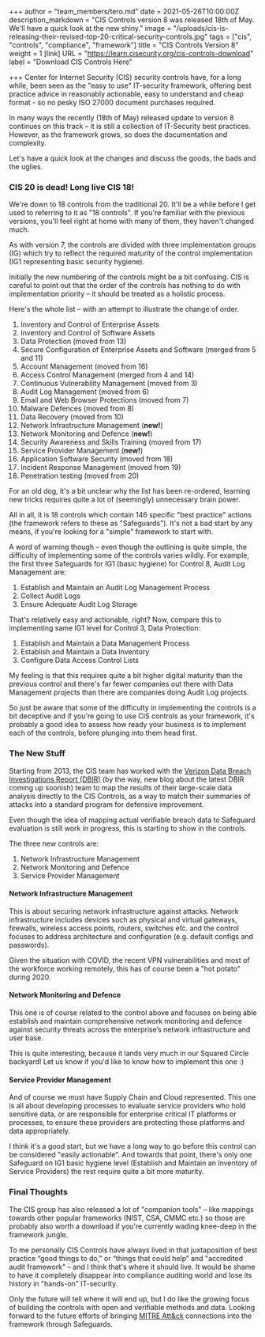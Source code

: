 +++
author = "team_members/tero.md"
date = 2021-05-26T10:00:00Z
description_markdown = "CIS Controls version 8 was released 18th of May. We'll have a quick look at the new shiny."
image = "/uploads/cis-is-releasing-their-revised-top-20-critical-security-controls.jpg"
tags = ["cis", "controls", "compliance", "framework"]
title = "CIS Controls Version 8"
weight = 1
[link]
URL = "https://learn.cisecurity.org/cis-controls-download"
label = "Download CIS Controls Here"

+++
Center for Internet Security (CIS) security controls have, for a long while, been seen as the "easy to use" IT-security framework, offering best practice advice in reasonably actionable, easy to understand and cheap format - so no pesky ISO 27000 document purchases required.

In many ways the recently (18th of May) released update to version 8 continues on this track – it is still a collection of IT-Security best practices. However, as the framework grows, so does the documentation and complexity.

Let's  have a quick look at the changes and discuss the goods, the bads and the uglies.

### CIS 20 is dead! Long live CIS 18!

We're down to 18 controls from the traditional 20. It'll be a while before I get used to referring to it as "18 controls". If you're familiar with the previous versions, you'll feel right at home with many of them, they haven't changed much.

As with version 7, the controls are divided with three implementation groups (IG) which try to reflect the required maturity of the control implementation (IG1 representing basic security hygiene).

Initially the new numbering of the controls might be a bit confusing. CIS is careful to point out that the order of the controls has nothing to do with implementation priority – it should be treated as a holistic process.

Here's the whole list – with an attempt to illustrate the change of order.

 1. Inventory and Control of Enterprise Assets
 2. Inventory and Control of Software Assets
 3. Data Protection (moved from 13)
 4. Secure Configuration of Enterprise Assets and Software (merged from 5 and 11)
 5. Account Management (moved from 16)
 6. Access Control Management (merged from 4 and 14)
 7. Continuous Vulnerability Management (moved from 3)
 8. Audit Log Management (moved from 6)
 9. Email and Web Browser Protections (moved from 7)
10. Malware Defences (moved from 8)
11. Data Recovery (moved from 10)
12. Network Infrastructure Management (**new!**)
13. Network Monitoring and Defence (**new!**)
14. Security Awareness and Skills Training (moved from 17)
15. Service Provider Management (**new!**)
16. Application Software Security (moved from 18)
17. Incident Response Management (moved from 19)
18. Penetration testing (moved from 20)

For an old dog, it's a bit unclear why the list has been re-ordered, learning new tricks requires quite a lot of (seemingly) unnecessary brain power.

All in all, it is 18 controls which contain 146 specific "best practice" actions (the framework refers to these as "Safeguards"). It's not a bad start by any means, if you're looking for a "simple" framework to start with.

A word of warning though – even though the outlining is quite simple, the difficulty of implementing some of the controls varies wildly. For example, the first three Safeguards for IG1 (basic hygiene) for Control 8, Audit Log Management are:

1. Establish and Maintain an Audit Log Management Process
2. Collect Audit Logs
3. Ensure Adequate Audit Log Storage

That's relatively easy and actionable, right?  Now, compare this to implementing same IG1 level for Control 3, Data Protection:

1. Establish and Maintain a Data Management Process
2. Establish and Maintain a Data Inventory
3. Configure Data Access Control Lists

My feeling is that this requires quite a bit higher digital maturity than the previous control and there's far fewer companies out there with Data Management projects than there are companies doing Audit Log projects.

So just be aware that some of the difficulty in implementing the controls is a bit deceptive and if you're going to use CIS controls as your framework, it's probably a good idea to assess how ready your business is to implement each of the controls, before plunging into them head first.

### The New Stuff

Starting from 2013, the CIS team has worked with the [Verizon Data Breach Investigations Report (DBIR)](https://www.verizon.com/business/resources/reports/dbir/) (by the way, new blog about the latest DBIR coming up soonish) team to map the results of their large-scale data analysis directly to the CIS Controls, as a way to match their summaries of attacks into a standard program for defensive improvement.

Even though the idea of mapping actual verifiable breach data to Safeguard evaluation is still work in progress, this is starting to show in the controls.

The three new controls are:

1. Network Infrastructure Management
2. Network Monitoring and Defence
3. Service Provider Management

#### Network Infrastructure Management

This is about securing network infrastructure against attacks. Network infrastructure includes devices such as physical and virtual gateways, firewalls, wireless access points, routers, switches etc. and the control focuses to address architecture and configuration (e.g. default configs and passwords).

Given the situation with COVID, the recent VPN vulnerabilities and most of the workforce working remotely, this has of course been a "hot potato" during 2020.

#### Network Monitoring and Defence

This one is of course related to the control above and focuses on being able establish and maintain comprehensive network monitoring and defence against security threats across the enterprise’s network infrastructure and user base.

This is quite interesting, because it lands very much in our Squared Circle backyard! Let us know if you'd like to know how to implement this one :)

#### Service Provider Management

And of course we must have Supply Chain and Cloud represented. This one is all about developing processes to evaluate service providers who hold sensitive data, or are responsible for enterprise critical IT platforms or processes, to ensure these providers are protecting those platforms and data appropriately.

I think it's a good start, but we have a long way to go before this control can be considered "easily actionable".  And towards that point, there's only one Safeguard on IG1 basic hygiene level (Establish and Maintain an Inventory of Service Providers) the rest require quite a bit more maturity.

### Final Thoughts

The CIS group has also released a lot of "companion tools" – like mappings towards other popular frameworks (NIST, CSA, CMMC etc.) so those are probably also worth a download if you're currently wading knee-deep in the framework jungle.

To me personally CIS Controls have always lived in that juxtaposition of best practice “good things to do,” or “things that could help” and "accredited audit framework" – and I think that's where it should live. It would be shame to have it completely disappear into compliance auditing world and lose its history in "hands-on" IT-security.

Only the future will tell where it will end up, but I do like the growing focus of building the controls with open and verifiable methods and data. Looking forward to the future efforts of bringing [MITRE Att&ck](https://attack.mitre.org/) connections into the framework through Safeguards.